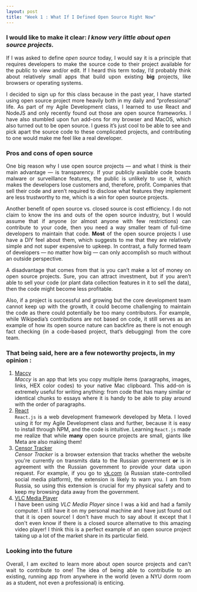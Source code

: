```yaml
---
layout: post
title: "Week 1 : What If I Defined Open Source Right Now"
---
```


### I would like to make it clear: _I know very little about open source projects._

<div align='justify'>

If I was asked to define _open source_ today, I would say it is a principle that requires developers to make the source code to their project available for the public to view and/or edit. If I heard this term today, I’d probably think about relatively small apps that build upon existing **big** projects, like browsers or operating systems.

I decided to sign up for this class because in the past year, I have started using open source project more heavily both in my daily and “professional” life. As part of my Agile Development class, I learned to use React and NodeJS and only recently found out those are open source frameworks. I have also stumbled upon fun add-ons for my browser and MacOS, which also turned out to be open source. I guess it’s just cool to be able to see and pick apart the source code to these complicated projects, and contributing to one would make me feel like a real developer.

</div>

### Pros and cons of open source

<div align='justify'>

One big reason why I use open source projects — and what I think is their main advantage — is transparency. If your publicly available code boasts malware or surveillance features, the public is unlikely to use it, which makes the developers lose customers and, therefore, profit. Companies that sell their code and aren’t required to disclose what features they implement are less trustworthy to me, which is a win for open source projects.

Another benefit of open source vs. closed source is cost efficiency. I do not claim to know the ins and outs of the open source industry, but I would assume that if anyone (or almost anyone with few restrictions) can contribute to your code, then you need a way smaller team of full-time developers to maintain that code. **Most** of the open source projects I use have a DIY feel about them, which suggests to me that they are relatively simple and not super expensive to upkeep. In contrast, a fully formed team of developers — no matter how big — can only accomplish so much without an outside perspective.

A disadvantage that comes from that is you can’t make a lot of money on open source projects. Sure, you can attract investment, but if you aren’t able to sell your code (or plant data collection features in it to sell the data), then the code might become less profitable.

Also, if a project is successful and growing but the core development team cannot keep up with the growth, it could become challenging to maintain the code as there could potentially be too many contributors. For example, while Wikipedia’s contributions are not based on code, it still serves as an example of how its open source nature can backfire as there is not enough fact checking (in a code-based project, that’s debugging) from the core team.

</div>

### That being said, here are a few noteworthy projects, in my opinion :

<div align='justify'>

1. [Maccy][Maccy]    
 _Maccy_ is an app that lets you copy multiple items (paragraphs, images, links, HEX color codes) to your native Mac clipboard. This add-on is extremely useful for writing anything: from code that has many similar or identical chunks to essays where it is handy to be able to play around with the order of paragraphs.
2. [React][React]  
 `React.js` is a web development framework developed by Meta. I loved using it for my Agile Development class and further, because it is easy to install through NPM, and the code is intuitive. Learning `React.js` made me realize that while **many** open source projects are small, giants like Meta are also making them!
3. [Censor Tracker][CT]  
 _Censor Tracker_ is a browser extension that tracks whether the website you're currently on transmits data to the Russian government **or** is in agreement with the Russian government to provide your data upon request. For example, if you go to [vk.com][VK] (a Russian state-controlled social media platform), the extension is likely to warn you. I am from Russia, so using this extension is crucial for my physical safety and to keep my browsing data away from the government.
4. [VLC Media Player][VLC]  
 I have been using _VLC Media Player_ since I was a kid and had a family computer. I still have it on my personal machine and have just found out that it is open source! I don't have much to say about it except that I don't even know if there is a closed source alternative to this amazing video player! I think this is a perfect example of an open source project taking up a lot of the market share in its particular field.

[Maccy]: [https://github.com/p0deje/Maccy]
[React]: [https://github.com/facebook/react]
[CT]: [https://github.com/censortracker/censortracker]
[VK]: [vk.com]
[VLC]: [https://github.com/videolan/vlc]

</div>

### Looking into the future

<div align='justify'>

Overall, I am excited to learn more about open source projects and can't wait to contribute to one! The idea of being able to contributie to an existing, running app from anywhere in the world (even a NYU dorm room as a student, not even a professional) is enticing.

</div>



